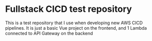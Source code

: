 # Fullstack CICD test repository

This is a test repository that I use when developing new AWS CICD pipelines. It is just a basic Vue project on the frontend, and 1 Lambda connected to API Gateway on the backend

